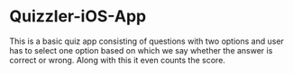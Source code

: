 # Quizzler-iOS-App

This is a basic quiz app consisting of questions with two options and user has to select one option based on which we say whether the answer is correct or wrong.
Along with this it even counts the score.
